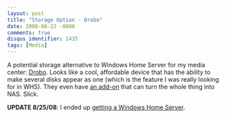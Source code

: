```yaml
---
layout: post
title: "Storage Option - Drobo"
date: 2008-08-22 -0800
comments: true
disqus_identifier: 1435
tags: [Media]
---
```

A potential storage alternative to Windows Home Server for my media
center: [Drobo](http://www.drobo.com). Looks like a cool, affordable
device that has the ability to make several disks appear as one (which
is the feature I was really looking for in WHS). They even have [an
add-on](http://www.drobo.com/Products/droboshare.html) that can turn the
whole thing into NAS. Slick.

**UPDATE 8/25/08**: I ended up [getting a Windows Home
Server](/archive/2008/08/25/windows-home-server-first-impressions.aspx).

